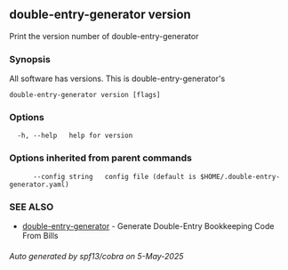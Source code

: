 ## double-entry-generator version

Print the version number of double-entry-generator

### Synopsis

All software has versions. This is double-entry-generator's

```
double-entry-generator version [flags]
```

### Options

```
  -h, --help   help for version
```

### Options inherited from parent commands

```
      --config string   config file (default is $HOME/.double-entry-generator.yaml)
```

### SEE ALSO

* [double-entry-generator](double-entry-generator.md)	 - Generate Double-Entry Bookkeeping Code From Bills

###### Auto generated by spf13/cobra on 5-May-2025
